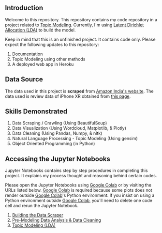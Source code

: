 ## Introduction

Welcome to this repository. This repository contains my code repository in a project related to [Topic Modeling](https://en.wikipedia.org/wiki/Topic_model). Currently, I'm using [Latent Dirichlet Allocation (LDA)](https://en.wikipedia.org/wiki/Latent_Dirichlet_allocation) to build the model.

Keep in mind that this is an unfinished project. It contains code only. Please expect the following updates to this repository:

1. Documentation
2. Topic Modeling using other methods
3. A deployed web app in Heroku

## Data Source

The data used in this project is **scraped** from [Amazon India's website](https://www.amazon.in). The data used is review data of iPhone XR obtained from [this page](https://www.amazon.in/Apple-iPhone-XR-64GB-White/dp/B07JGXM9WN/ref=cm_cr_arp_d_bdcrb_top?ie=UTF8).

## Skills Demonstrated

1. Data Scraping / Crawling (Using BeautifulSoup)
2. Data Visualization (Using Wordcloud, Matplotlib, & Plotly)
3. Data Cleaning (Using Pandas, Numpy, & nltk)
4. Natural Language Processing - Topic Modeling (Using gensim)
5. Object Oriented Programming (in Python)

## Accessing the Jupyter Notebooks

Jupyter Notebooks contains step by step procedures in completing this project. It explains my process thought and reasoning behind certain codes.

Please open the Jupyter Notebooks using [Google Colab](https://colab.research.google.com) or by visiting the URLs listed below. [Google Colab](https://colab.research.google.com) is required because some plots does not render outside [Google Colab](https://colab.research.google.com)'s Python environment. If you insist on using a Python environment outside [Google Colab](https://colab.research.google.com), you'll need to delete one code cell and rerun the Jupyter Notebook.

1. [Building the Data Scraper](https://colab.research.google.com/github/gstdl/Amazon-IPhone-XR-Product-Review-Topic-Modeling/blob/master/jupyter_notebooks/1.%20Building%20the%20Data%20Scraper.ipynb)
2. [Pre-Modeling Data Analysis & Data Cleaning](https://colab.research.google.com/github/gstdl/Amazon-IPhone-XR-Product-Review-Topic-Modeling/blob/master/jupyter_notebooks/2.%20Pre-Modeling%20Data%20Analysis%20%26%20Data%20Cleaning.ipynb)
3. [Topic Modeling (LDA)](https://colab.research.google.com/github/gstdl/Amazon-IPhone-XR-Product-Review-Topic-Modeling/blob/master/jupyter_notebooks/3.%20Topic%20Modeling%20(LDA).ipynb)